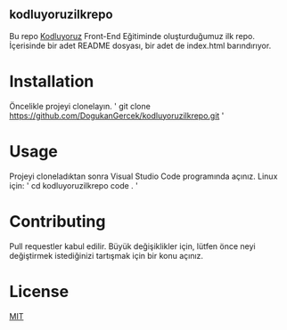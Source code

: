 ## kodluyoruzilkrepo
Bu repo [Kodluyoruz](https://www.kodluyoruz.org) Front-End Eğitiminde oluşturduğumuz ilk repo. İçerisinde bir adet README dosyası, bir adet de index.html barındırıyor.

# Installation
Öncelikle projeyi clonelayın. 
'
git clone https://github.com/DogukanGercek/kodluyoruzilkrepo.git
'

# Usage
Projeyi cloneladıktan sonra Visual Studio Code programında açınız.
Linux için:
'
cd kodluyoruzilkrepo
code .
'

# Contributing
Pull requestler kabul edilir. Büyük değişiklikler için, lütfen önce neyi değiştirmek istediğinizi tartışmak için bir konu açınız.

# License
[MIT](https://choosealicense.com/licenses/mit/)
